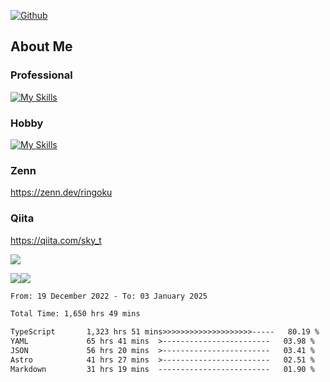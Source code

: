 [![Github](https://img.shields.io/github/followers/skyt-a?label=Follow&style=social)](https://github.com/skyt-a)

## About Me
### Professional
[![My Skills](https://skillicons.dev/icons?i=react,ts,js,nodejs,java,graphql,firebase,githubactions&theme=light)](https://skillicons.dev)
### Hobby
[![My Skills](https://skillicons.dev/icons?i=unity,rust,py&theme=light)](https://skillicons.dev)

### Zenn
https://zenn.dev/ringoku
### Qiita
https://qiita.com/sky_t


![](https://github-profile-summary-cards.vercel.app/api/cards/profile-details?username=skyt-a&theme=default)

![](https://github-profile-summary-cards.vercel.app/api/cards/repos-per-language?username=skyt-a&theme=default)![](https://github-profile-summary-cards.vercel.app/api/cards/stats?username=RinGoku&theme=default)

<!--START_SECTION:waka-->

```txt
From: 19 December 2022 - To: 03 January 2025

Total Time: 1,650 hrs 49 mins

TypeScript       1,323 hrs 51 mins>>>>>>>>>>>>>>>>>>>>-----   80.19 %
YAML             65 hrs 41 mins  >------------------------   03.98 %
JSON             56 hrs 20 mins  >------------------------   03.41 %
Astro            41 hrs 27 mins  >------------------------   02.51 %
Markdown         31 hrs 19 mins  -------------------------   01.90 %
```

<!--END_SECTION:waka-->
